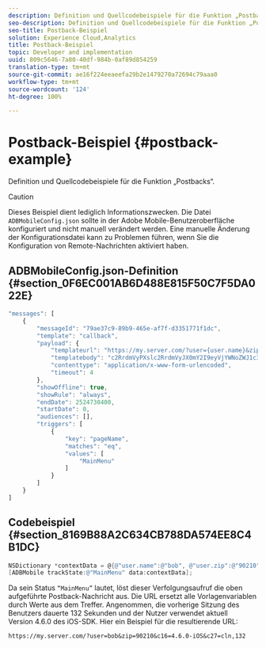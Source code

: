 ```yaml
---
description: Definition und Quellcodebeispiele für die Funktion „Postbacks“.
seo-description: Definition und Quellcodebeispiele für die Funktion „Postbacks“.
seo-title: Postback-Beispiel
solution: Experience Cloud,Analytics
title: Postback-Beispiel
topic: Developer and implementation
uuid: 809c5646-7a80-40df-984b-0af89d854259
translation-type: tm+mt
source-git-commit: ae16f224eeaeefa29b2e1479270a72694c79aaa0
workflow-type: tm+mt
source-wordcount: '124'
ht-degree: 100%

---
```



# Postback-Beispiel {#postback-example}

Definition und Quellcodebeispiele für die Funktion „Postbacks“.

>[!CAUTION]
>
>Dieses Beispiel dient lediglich Informationszwecken. Die Datei `ADBMobileConfig.json` sollte in der Adobe Mobile-Benutzeroberfläche konfiguriert und nicht manuell verändert werden. Eine manuelle Änderung der Konfigurationsdatei kann zu Problemen führen, wenn Sie die Konfiguration von Remote-Nachrichten aktiviert haben.

## ADBMobileConfig.json-Definition {#section_0F6EC001AB6D488E815F50C7F5DA022E}

```js
"messages": [ 
    { 
        "messageId": "79ae37c9-89b9-465e-af7f-d3351771f1dc", 
        "template": "callback", 
        "payload": {  
            "templateurl": "https://my.server.com/?user={user.name}&zip={user.zip}&c16={%sdkver%}&c27=cln,{a.PrevSessionLength}", 
            "templatebody": "c2RrdmVyPXslc2RrdmVyJX0mY2I9eyVjYWNoZWJ1c3QlfSZjbGllbnRJZD17bi5jbGllbnQuaWR9JnRzPXsldGltZXN0YW1wVSV9JnRzej17JXRpbWVzdGFtcFolfQ==", 
            "contenttype": "application/x-www-form-urlencoded",  
            "timeout": 4 
        }, 
        "showOffline": true, 
        "showRule": "always", 
        "endDate": 2524730400, 
        "startDate": 0, 
        "audiences": [], 
        "triggers": [ 
            { 
                "key": "pageName", 
                "matches": "eq", 
                "values": [ 
                    "MainMenu" 
                ] 
            } 
        ] 
    } 
] 
```

## Codebeispiel {#section_8169B88A2C634CB788DA574EE8C4B1DC}

```objective-c
NSDictionary *contextData = @{@"user.name":@"bob", @"user.zip":@"90210"}; 
[ADBMobile trackState:@"MainMenu" data:contextData];
```

Da sein Status `“MainMenu”` lautet, löst dieser Verfolgungsaufruf die oben aufgeführte Postback-Nachricht aus. Die URL ersetzt alle Vorlagenvariablen durch Werte aus dem Treffer. Angenommen, die vorherige Sitzung des Benutzers dauerte 132 Sekunden und der Nutzer verwendet aktuell Version 4.6.0 des iOS-SDK. Hier ein Beispiel für die resultierende URL:

`https://my.server.com/?user=bob&zip=90210&c16=4.6.0-iOS&c27=cln,132`
